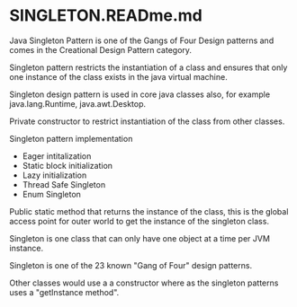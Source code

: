 # SINGLETON.READme.md

Java Singleton Pattern is one of the Gangs of Four Design patterns and comes in the Creational Design Pattern category.

Singleton pattern restricts the instantiation of a class and ensures that only one instance of the class exists in the java virtual machine.

Singleton design pattern is used in core java classes also, for example java.lang.Runtime, java.awt.Desktop.

Private constructor to restrict instantiation of the class from other classes.

Singleton pattern implementation
- Eager intitalization
- Static block initialization
- Lazy initialization 
- Thread Safe Singleton
- Enum Singleton

Public static method that returns the instance of the class, this is the global access point for outer world to get the instance of the singleton class.


Singleton is one class that can only have one object at a time per JVM instance.


Singleton is one of the 23 known "Gang of Four" design patterns.

Other classes would use a a constructor where as the singleton patterns uses a "getInstance method".

